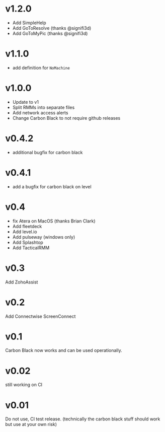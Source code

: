# v1.2.0
* Add SimpleHelp
* Add GoToResolve (thanks @signifi3d)
* Add GoToMyPic (thanks @signifi3d)

# v1.1.0
* add definition for `NoMachine`

# v1.0.0
* Update to v1
* Split RMMs into separate files
* Add network access alerts
* Change Carbon Black to not require github releases

# v0.4.2
* additional bugfix for carbon black

# v0.4.1
* add a bugfix for carbon black on level

# v0.4
* fix Atera on MacOS (thanks Brian Clark)
* Add fleetdeck
* Add level.io
* Add pulseway (windows only)
* Add Splashtop
* Add TacticalRMM

# v0.3
Add ZohoAssist

# v0.2
Add Connectwise ScreenConnect

# v0.1
Carbon Black now works and can be used operationally.

# v0.02
still working on CI

# v0.01
Do not use, CI test release. (technically the carbon black stuff should work but use at your own risk)